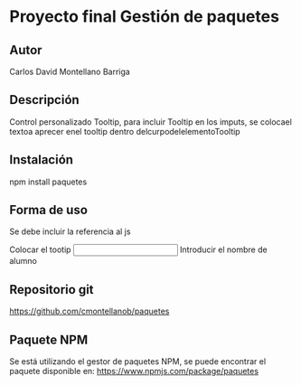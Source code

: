 # Proyecto final Gestión de paquetes
## Autor
Carlos David Montellano Barriga
## Descripción
Control personalizado Tooltip, para incluir Tooltip en los imputs,
se colocael textoa aprecer enel tooltip dentro delcurpodelelementoTooltip
## Instalación
npm install paquetes
## Forma de uso 
Se debe incluir la referencia al js
<script type="text/javascript"
src="node_modules/paquetes/lib/index.js"></script>
Colocar el tootip 
<input id="name" aria-describedby="tp1" />
    <tooltip id="tp1">Introducir el nombre de alumno</tooltip>
## Repositorio git
https://github.com/cmontellanob/paquetes

## Paquete NPM
Se está utilizando el gestor de paquetes NPM, se puede encontrar el paquete disponible en:
https://www.npmjs.com/package/paquetes

